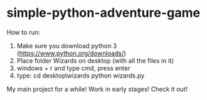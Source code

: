 # simple-python-adventure-game

How to run:
1) Make sure you download python 3 (https://www.python.org/downloads/)
2) Place folder Wizards on desktop (with all the files in it)
3) windows + r and type cmd, press enter
4) type: cd desktop\wizards
         python wizards.py
         
My main project for a while! Work in early stages! Check it out!
